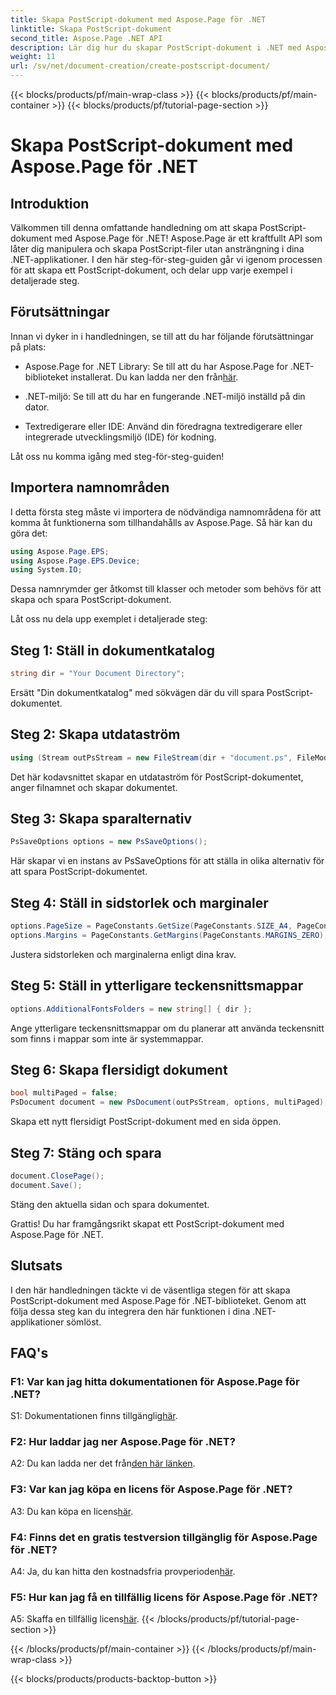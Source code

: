 ```yaml
---
title: Skapa PostScript-dokument med Aspose.Page för .NET
linktitle: Skapa PostScript-dokument
second_title: Aspose.Page .NET API
description: Lär dig hur du skapar PostScript-dokument i .NET med Aspose.Page. Följ vår steg-för-steg-guide för sömlös integration. Ladda ner biblioteket och börja manipulera PostScript-filer utan ansträngning.
weight: 11
url: /sv/net/document-creation/create-postscript-document/
---
```


{{< blocks/products/pf/main-wrap-class >}}
{{< blocks/products/pf/main-container >}}
{{< blocks/products/pf/tutorial-page-section >}}

# Skapa PostScript-dokument med Aspose.Page för .NET

## Introduktion

Välkommen till denna omfattande handledning om att skapa PostScript-dokument med Aspose.Page för .NET! Aspose.Page är ett kraftfullt API som låter dig manipulera och skapa PostScript-filer utan ansträngning i dina .NET-applikationer. I den här steg-för-steg-guiden går vi igenom processen för att skapa ett PostScript-dokument, och delar upp varje exempel i detaljerade steg.

## Förutsättningar

Innan vi dyker in i handledningen, se till att du har följande förutsättningar på plats:

-  Aspose.Page for .NET Library: Se till att du har Aspose.Page for .NET-biblioteket installerat. Du kan ladda ner den från[här](https://releases.aspose.com/page/net/).

- .NET-miljö: Se till att du har en fungerande .NET-miljö inställd på din dator.

- Textredigerare eller IDE: Använd din föredragna textredigerare eller integrerade utvecklingsmiljö (IDE) för kodning.

Låt oss nu komma igång med steg-för-steg-guiden!

## Importera namnområden

I detta första steg måste vi importera de nödvändiga namnområdena för att komma åt funktionerna som tillhandahålls av Aspose.Page. Så här kan du göra det:

```csharp
using Aspose.Page.EPS;
using Aspose.Page.EPS.Device;
using System.IO;
```

Dessa namnrymder ger åtkomst till klasser och metoder som behövs för att skapa och spara PostScript-dokument.

Låt oss nu dela upp exemplet i detaljerade steg:

## Steg 1: Ställ in dokumentkatalog

```csharp
string dir = "Your Document Directory";
```

Ersätt "Din dokumentkatalog" med sökvägen där du vill spara PostScript-dokumentet.

## Steg 2: Skapa utdataström

```csharp
using (Stream outPsStream = new FileStream(dir + "document.ps", FileMode.Create))
```

Det här kodavsnittet skapar en utdataström för PostScript-dokumentet, anger filnamnet och skapar dokumentet.

## Steg 3: Skapa sparalternativ

```csharp
PsSaveOptions options = new PsSaveOptions();
```

Här skapar vi en instans av PsSaveOptions för att ställa in olika alternativ för att spara PostScript-dokumentet.

## Steg 4: Ställ in sidstorlek och marginaler

```csharp
options.PageSize = PageConstants.GetSize(PageConstants.SIZE_A4, PageConstants.ORIENTATION_PORTRAIT);
options.Margins = PageConstants.GetMargins(PageConstants.MARGINS_ZERO);
```

Justera sidstorleken och marginalerna enligt dina krav.

## Steg 5: Ställ in ytterligare teckensnittsmappar

```csharp
options.AdditionalFontsFolders = new string[] { dir };
```

Ange ytterligare teckensnittsmappar om du planerar att använda teckensnitt som finns i mappar som inte är systemmappar.

## Steg 6: Skapa flersidigt dokument

```csharp
bool multiPaged = false;
PsDocument document = new PsDocument(outPsStream, options, multiPaged);
```

Skapa ett nytt flersidigt PostScript-dokument med en sida öppen.

## Steg 7: Stäng och spara

```csharp
document.ClosePage();
document.Save();
```

Stäng den aktuella sidan och spara dokumentet.

Grattis! Du har framgångsrikt skapat ett PostScript-dokument med Aspose.Page för .NET.

## Slutsats

I den här handledningen täckte vi de väsentliga stegen för att skapa PostScript-dokument med Aspose.Page för .NET-biblioteket. Genom att följa dessa steg kan du integrera den här funktionen i dina .NET-applikationer sömlöst.

## FAQ's

### F1: Var kan jag hitta dokumentationen för Aspose.Page för .NET?

 S1: Dokumentationen finns tillgänglig[här](https://reference.aspose.com/page/net/).

### F2: Hur laddar jag ner Aspose.Page för .NET?

 A2: Du kan ladda ner det från[den här länken](https://releases.aspose.com/page/net/).

### F3: Var kan jag köpa en licens för Aspose.Page för .NET?

 A3: Du kan köpa en licens[här](https://purchase.aspose.com/buy).

### F4: Finns det en gratis testversion tillgänglig för Aspose.Page för .NET?

 A4: Ja, du kan hitta den kostnadsfria provperioden[här](https://releases.aspose.com/).

### F5: Hur kan jag få en tillfällig licens för Aspose.Page för .NET?

 A5: Skaffa en tillfällig licens[här](https://purchase.aspose.com/temporary-license/).
{{< /blocks/products/pf/tutorial-page-section >}}

{{< /blocks/products/pf/main-container >}}
{{< /blocks/products/pf/main-wrap-class >}}

{{< blocks/products/products-backtop-button >}}
